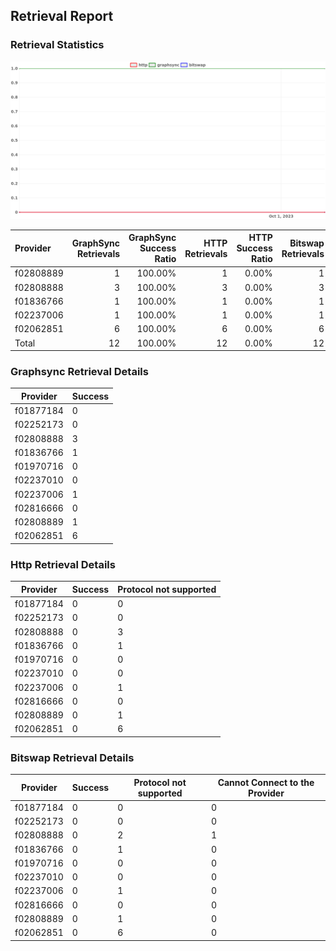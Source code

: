 ## Retrieval Report
### Retrieval Statistics
<img src="https://raw.githubusercontent.com/data-preservation-programs/filplus-checker-assets/main/filecoin-project/filecoin-plus-large-datasets/issues/2126/1696856858216.png"/>

| Provider  | GraphSync Retrievals | GraphSync Success Ratio | HTTP Retrievals | HTTP Success Ratio | Bitswap Retrievals | Bitswap Success Ratio |
| :-------- | -------------------: | ----------------------: | --------------: | -----------------: | -----------------: | --------------------: |
| f02808889 |                    1 |                 100.00% |               1 |              0.00% |                  1 |                 0.00% |
| f02808888 |                    3 |                 100.00% |               3 |              0.00% |                  3 |                 0.00% |
| f01836766 |                    1 |                 100.00% |               1 |              0.00% |                  1 |                 0.00% |
| f02237006 |                    1 |                 100.00% |               1 |              0.00% |                  1 |                 0.00% |
| f02062851 |                    6 |                 100.00% |               6 |              0.00% |                  6 |                 0.00% |
| Total     |                   12 |                 100.00% |              12 |              0.00% |                 12 |                 0.00% |

### Graphsync Retrieval Details
| Provider  | Success |
| --------- | ------- |
| f01877184 | 0       |
| f02252173 | 0       |
| f02808888 | 3       |
| f01836766 | 1       |
| f01970716 | 0       |
| f02237010 | 0       |
| f02237006 | 1       |
| f02816666 | 0       |
| f02808889 | 1       |
| f02062851 | 6       |

### Http Retrieval Details
| Provider  | Success | Protocol not supported |
| --------- | ------- | ---------------------- |
| f01877184 | 0       | 0                      |
| f02252173 | 0       | 0                      |
| f02808888 | 0       | 3                      |
| f01836766 | 0       | 1                      |
| f01970716 | 0       | 0                      |
| f02237010 | 0       | 0                      |
| f02237006 | 0       | 1                      |
| f02816666 | 0       | 0                      |
| f02808889 | 0       | 1                      |
| f02062851 | 0       | 6                      |

### Bitswap Retrieval Details
| Provider  | Success | Protocol not supported | Cannot Connect to the Provider |
| --------- | ------- | ---------------------- | ------------------------------ |
| f01877184 | 0       | 0                      | 0                              |
| f02252173 | 0       | 0                      | 0                              |
| f02808888 | 0       | 2                      | 1                              |
| f01836766 | 0       | 1                      | 0                              |
| f01970716 | 0       | 0                      | 0                              |
| f02237010 | 0       | 0                      | 0                              |
| f02237006 | 0       | 1                      | 0                              |
| f02816666 | 0       | 0                      | 0                              |
| f02808889 | 0       | 1                      | 0                              |
| f02062851 | 0       | 6                      | 0                              |
